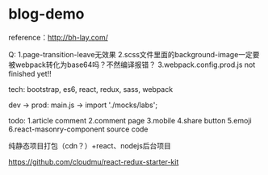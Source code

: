 # blog-demo
reference：http://bh-lay.com/

Q:
1.page-transition-leave无效果
2.scss文件里面的background-image一定要被webpack转化为base64吗？不然编译报错？
3.webpack.config.prod.js not finished yet!!

tech:
bootstrap, es6, react, redux, sass, webpack

dev -> prod:
main.js -> import './mocks/labs';

todo:
1.article comment
2.comment page
3.mobile
4.share button
5.emoji
6.react-masonry-component source code


纯静态项目打包（cdn？）+react、nodejs后台项目

https://github.com/cloudmu/react-redux-starter-kit